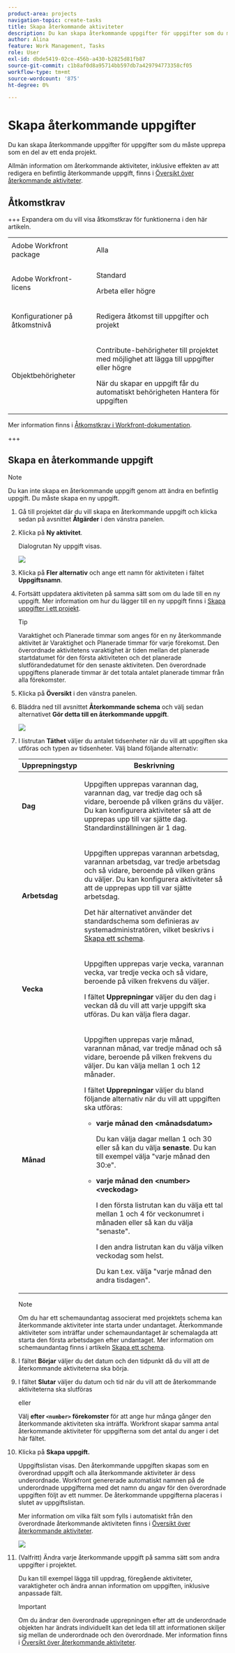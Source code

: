 ```yaml
---
product-area: projects
navigation-topic: create-tasks
title: Skapa återkommande aktiviteter
description: Du kan skapa återkommande uppgifter för uppgifter som du måste upprepa som en del av ett enda projekt.
author: Alina
feature: Work Management, Tasks
role: User
exl-id: dbde5419-02ce-456b-a430-b2825d81fb87
source-git-commit: c1b8af0d8a95714bb597db7a429794773358cf05
workflow-type: tm+mt
source-wordcount: '875'
ht-degree: 0%

---
```


# Skapa återkommande uppgifter

<!--Audited: 01/2024-->

Du kan skapa återkommande uppgifter för uppgifter som du måste upprepa som en del av ett enda projekt.

Allmän information om återkommande aktiviteter, inklusive effekten av att redigera en befintlig återkommande uppgift, finns i [Översikt över återkommande aktiviteter](../../../manage-work/tasks/manage-tasks/recurring-tasks-overview.md).

## Åtkomstkrav

+++ Expandera om du vill visa åtkomstkrav för funktionerna i den här artikeln.

<table style="table-layout:auto"> 
 <col> 
 <col> 
 <tbody> 
  <tr> 
   <td role="rowheader">Adobe Workfront package</td> 
   <td> <p>Alla</p> </td> 
  </tr> 
  <tr> 
   <td role="rowheader">Adobe Workfront-licens</td> 
   <td> <p>Standard</p> 
   <p>Arbeta eller högre</p> </td> 
  </tr> 
  <tr> 
   <td role="rowheader">Konfigurationer på åtkomstnivå</td> 
   <td> <p>Redigera åtkomst till uppgifter och projekt</p> </td> 
  </tr> 
  <tr> 
   <td role="rowheader">Objektbehörigheter</td> 
   <td> <p>Contribute-behörigheter till projektet med möjlighet att lägga till uppgifter eller högre</p> 
   <p>När du skapar en uppgift får du automatiskt behörigheten Hantera för uppgiften</p> 
    </td> 
  </tr> 
 </tbody> 
</table>

Mer information finns i [Åtkomstkrav i Workfront-dokumentation](/help/quicksilver/administration-and-setup/add-users/access-levels-and-object-permissions/access-level-requirements-in-documentation.md).

+++

<!--Old:

<table style="table-layout:auto"> 
 <col> 
 <col> 
 <tbody> 
  <tr> 
   <td role="rowheader">Adobe Workfront plan*</td> 
   <td> <p>Any</p> </td> 
  </tr> 
  <tr> 
   <td role="rowheader">Adobe Workfront license*</td> 
   <td> <p>New: Standard</p> 
   <p>Current: Work or higher</p> </td> 
  </tr> 
  <tr> 
   <td role="rowheader">Access level configurations*</td> 
   <td> <p>Edit access to Tasks and Projects</p> </td> 
  </tr> 
  <tr> 
   <td role="rowheader">Object permissions</td> 
   <td> <p>Contribute permissions to the project with ability to Add Tasks or higher</p> 
   <p>When you create a task you automatically receive Manage permissions to the task</p> 
   <p> For information about task permissions, see <a href="../../../workfront-basics/grant-and-request-access-to-objects/share-a-task.md" class="MCXref xref">Share a task </a>.</p>  </td> 
  </tr> 
 </tbody> 
</table>

&#42;To find out what plan, license type, or access you have, contact your Workfront administrator. For more information about access requirements, see [Access requirements in Workfront documentation](/help/quicksilver/administration-and-setup/add-users/access-levels-and-object-permissions/access-level-requirements-in-documentation.md). -->

## Skapa en återkommande uppgift

>[!NOTE]
>
>Du kan inte skapa en återkommande uppgift genom att ändra en befintlig uppgift. Du måste skapa en ny uppgift.

1. Gå till projektet där du vill skapa en återkommande uppgift och klicka sedan på avsnittet **Åtgärder** i den vänstra panelen.
1. Klicka på **Ny aktivitet**.

   Dialogrutan Ny uppgift visas.

   ![](assets/nwe-create-task-small-screen-350x272.png)

1. Klicka på **Fler alternativ** och ange ett namn för aktiviteten i fältet **Uppgiftsnamn**.
1. Fortsätt uppdatera aktiviteten på samma sätt som om du lade till en ny uppgift. Mer information om hur du lägger till en ny uppgift finns i [Skapa uppgifter i ett projekt](../../../manage-work/tasks/create-tasks/create-tasks-in-project.md).

   >[!TIP]
   >
   >   Varaktighet och Planerade timmar som anges för en ny återkommande aktivitet är Varaktighet och Planerade timmar för varje förekomst. Den överordnade aktivitetens varaktighet är tiden mellan det planerade startdatumet för den första aktiviteten och det planerade slutförandedatumet för den senaste aktiviteten. Den överordnade uppgiftens planerade timmar är det totala antalet planerade timmar från alla förekomster.

1. Klicka på **Översikt** i den vänstra panelen.
1. Bläddra ned till avsnittet **Återkommande schema** och välj sedan alternativet **Gör detta till en återkommande uppgift**.

   ![](assets/recurrence-schedule-section-new-recurring-tasks-nwe-350x351.png)

1. I listrutan **Täthet** väljer du antalet tidsenheter när du vill att uppgiften ska utföras och typen av tidsenheter. Välj bland följande alternativ:

   <table style="table-layout:auto"> 
    <col> 
    <col> 
    <thead> 
     <tr> 
      <th>Upprepningstyp</th> 
      <th>Beskrivning</th> 
     </tr> 
    </thead> 
    <tbody> 
     <tr> 
      <td role="rowheader"><strong>Dag</strong> </td> 
      <td> <p>Uppgiften upprepas varannan dag, varannan dag, var tredje dag och så vidare, beroende på vilken gräns du väljer. Du kan konfigurera aktiviteter så att de upprepas upp till var sjätte dag. Standardinställningen är 1 dag. </p> </td> 
     </tr> 
     <tr> 
      <td role="rowheader"><strong>Arbetsdag</strong> </td> 
      <td> <p> Uppgiften upprepas varannan arbetsdag, varannan arbetsdag, var tredje arbetsdag och så vidare, beroende på vilken gräns du väljer. Du kan konfigurera aktiviteter så att de upprepas upp till var sjätte arbetsdag.</p> <p>Det här alternativet använder det standardschema som definieras av systemadministratören, vilket beskrivs i <a href="../../../administration-and-setup/set-up-workfront/configure-timesheets-schedules/create-schedules.md" class="MCXref xref">Skapa ett schema</a>.</p> </td> 
     </tr> 
     <tr> 
      <td role="rowheader"><strong>Vecka</strong> </td> 
      <td> <p> Uppgiften upprepas varje vecka, varannan vecka, var tredje vecka och så vidare, beroende på vilken frekvens du väljer.</p> <p>I fältet <strong>Upprepningar</strong> väljer du den dag i veckan då du vill att varje uppgift ska utföras. Du kan välja flera dagar. </p> </td> 
     </tr> 
     <tr> 
      <td role="rowheader"><strong>Månad</strong> </td> 
      <td> <p>Uppgiften upprepas varje månad, varannan månad, var tredje månad och så vidare, beroende på vilken frekvens du väljer. Du kan välja mellan 1 och 12 månader. </p> <p>I fältet <strong>Upprepningar</strong> väljer du bland följande alternativ när du vill att uppgiften ska utföras:</p> 
       <ul> 
        <li> <p><strong>varje månad den &lt;månadsdatum&gt;</strong> </p> <p>Du kan välja dagar mellan 1 och 30 eller så kan du välja <strong>senaste</strong>. Du kan till exempel välja "varje månad den 30:e". </p> </li> 
        <li> <p><strong>varje månad den &lt;number&gt; &lt;veckodag&gt;</strong> </p> <p>I den första listrutan kan du välja ett tal mellan 1 och 4 för veckonumret i månaden eller så kan du välja "senaste". </p> <p>I den andra listrutan kan du välja vilken veckodag som helst. </p> <p>Du kan t.ex. välja "varje månad den andra tisdagen". </p> </li> 
       </ul> </td> 
     </tr> 
    </tbody> 
   </table>

   >[!NOTE]
   >
   >Om du har ett schemaundantag associerat med projektets schema kan återkommande aktiviteter inte starta under undantaget. Återkommande aktiviteter som inträffar under schemaundantaget är schemalagda att starta den första arbetsdagen efter undantaget. Mer information om schemaundantag finns i artikeln [Skapa ett schema](../../../administration-and-setup/set-up-workfront/configure-timesheets-schedules/create-schedules.md).

1. I fältet **Börjar** väljer du det datum och den tidpunkt då du vill att de återkommande aktiviteterna ska börja.
1. I fältet **Slutar** väljer du datum och tid när du vill att de återkommande aktiviteterna ska slutföras

   eller

   Välj **efter `<number>` förekomster** för att ange hur många gånger den återkommande aktiviteten ska inträffa. Workfront skapar samma antal återkommande aktiviteter för uppgifterna som det antal du anger i det här fältet.

1. Klicka på **Skapa uppgift.**

   Uppgiftslistan visas. Den återkommande uppgiften skapas som en överordnad uppgift och alla återkommande aktiviteter är dess underordnade. Workfront genererade automatiskt namnen på de underordnade uppgifterna med det namn du angav för den överordnade uppgiften följt av ett nummer. De återkommande uppgifterna placeras i slutet av uppgiftslistan.

   Mer information om vilka fält som fylls i automatiskt från den överordnade återkommande aktiviteten finns i [Översikt över återkommande aktiviteter](../../../manage-work/tasks/manage-tasks/recurring-tasks-overview.md).

   ![](assets/recurring-tasks-in-task-list-nwe-350x87.png)

1. (Valfritt) Ändra varje återkommande uppgift på samma sätt som andra uppgifter i projektet.

   Du kan till exempel lägga till uppdrag, föregående aktiviteter, varaktigheter och ändra annan information om uppgiften, inklusive anpassade fält.

   >[!IMPORTANT]
   >
   >Om du ändrar den överordnade upprepningen efter att de underordnade objekten har ändrats individuellt kan det leda till att informationen skiljer sig mellan de underordnade och den överordnade. Mer information finns i [Översikt över återkommande aktiviteter](../../../manage-work/tasks/manage-tasks/recurring-tasks-overview.md).
